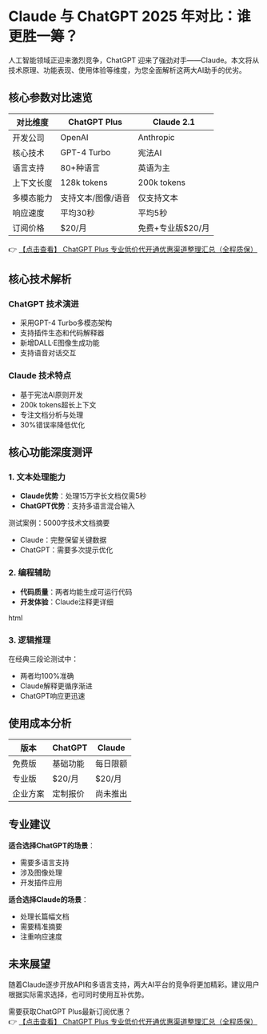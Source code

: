 # Claude 与 ChatGPT 2025 年对比：谁更胜一筹？

人工智能领域正迎来激烈竞争，ChatGPT 迎来了强劲对手——Claude。本文将从技术原理、功能表现、使用体验等维度，为您全面解析这两大AI助手的优劣。

## 核心参数对比速览

| 对比维度       | ChatGPT Plus       | Claude 2.1         |
|----------------|--------------------|--------------------|
| 开发公司       | OpenAI             | Anthropic          |
| 核心技术       | GPT-4 Turbo        | 宪法AI             |
| 语言支持       | 80+种语言          | 英语为主           |
| 上下文长度     | 128k tokens        | 200k tokens        |
| 多模态能力     | 支持文本/图像/语音 | 仅支持文本         |
| 响应速度       | 平均30秒           | 平均5秒            |
| 订阅价格       | $20/月             | 免费+专业版$20/月  |

👉 [【点击查看】 ChatGPT Plus 专业低价代开通优惠渠道整理汇总（全程质保）](https://bit.ly/DaiKai)

## 核心技术解析

### ChatGPT 技术演进
- 采用GPT-4 Turbo多模态架构
- 支持插件生态和代码解释器
- 新增DALL·E图像生成功能
- 支持语音对话交互

### Claude 技术特点
- 基于宪法AI原则开发
- 200k tokens超长上下文
- 专注文档分析与处理
- 30%错误率降低优化

## 核心功能深度测评

### 1. 文本处理能力
- **Claude优势**：处理15万字长文档仅需5秒
- **ChatGPT优势**：支持多语言混合输入

测试案例：5000字技术文档摘要
- Claude：完整保留关键数据
- ChatGPT：需要多次提示优化

### 2. 编程辅助
- **代码质量**：两者均能生成可运行代码
- **开发体验**：Claude注释更详细

html
<!-- Claude生成的电商网站代码示例 -->
<!DOCTYPE html>
<html>
<head>
    <title>Dropshipping Demo</title>
</head>
<body>
    <!-- 完整商品展示模块 -->
</body>
</html>

### 3. 逻辑推理
在经典三段论测试中：
- 两者均100%准确
- Claude解释更循序渐进
- ChatGPT响应更迅速

## 使用成本分析

| 版本        | ChatGPT       | Claude        |
|-------------|---------------|---------------|
| 免费版      | 基础功能      | 每日限额      |
| 专业版      | $20/月        | $20/月        |
| 企业方案    | 定制报价       | 尚未推出      |

## 专业建议

**适合选择ChatGPT的场景**：
- 需要多语言支持
- 涉及图像处理
- 开发插件应用

**适合选择Claude的场景**：
- 处理长篇幅文档
- 需要精准摘要
- 注重响应速度

## 未来展望
随着Claude逐步开放API和多语言支持，两大AI平台的竞争将更加精彩。建议用户根据实际需求选择，也可同时使用互补优势。

需要获取ChatGPT Plus最新订阅优惠？  
👉 [【点击查看】 ChatGPT Plus 专业低价代开通优惠渠道整理汇总（全程质保）](https://bit.ly/DaiKai)